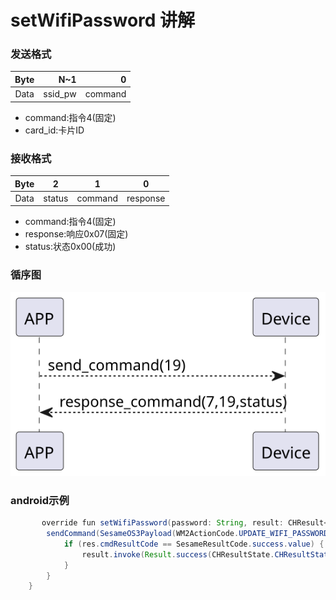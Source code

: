 #  setWifiPassword 讲解

### 发送格式

|  Byte  |      N~1 |       0 |
|:------:|---------:|--------:|
| Data   | ssid_pw	 | command |

- command:指令4(固定)
- card_id:卡片ID



### 接收格式

| Byte  |    2 |   1   |     0      |
|:---:|:----:|:----:|:-----:|
| Data |  status  | command |response   |
- command:指令4(固定)
- response:响应0x07(固定)
- status:状态0x00(成功)


### 循序图
![icon](scanwifissid.svg)





### android示例
``` java
       override fun setWifiPassword(password: String, result: CHResult<CHEmpty>) {
        sendCommand(SesameOS3Payload(WM2ActionCode.UPDATE_WIFI_PASSWORD.value, password.toByteArray())) { res ->
            if (res.cmdResultCode == SesameResultCode.success.value) { //                L.d("hcia", "設定密碼完畢:" + String(res.payload))
                result.invoke(Result.success(CHResultState.CHResultStateBLE(CHEmpty())))
            }
        }
    }
```
